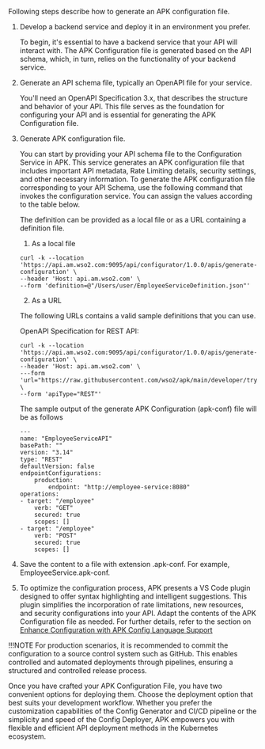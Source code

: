 Following steps describe how to generate an APK configuration file.

1. Develop a backend service and deploy it in an environment you prefer.
   
    To begin, it's essential to have a backend service that your API will interact with. The APK Configuration file is generated based on the API schema, which, in turn, relies on the functionality of your backend service. 

2. Generate an API schema file, typically an OpenAPI file for your service. 

    You'll need an OpenAPI Specification 3.x, that describes the structure and behavior of your API. This file serves as the foundation for configuring your API and is essential for generating the APK Configuration file.

3. Generate APK configuration file.
    
    You can start by providing your API schema file to the Configuration Service in  APK. This service generates an APK configuration file that includes important API metadata, Rate Limiting details, security settings, and other necessary information. To generate the APK configuration file corresponding to your API Schema, use the following command that invokes the configuration service. You can assign the values according to the table below.
    
    The definition can be provided as a local file or as a URL containing a definition file.

    1. As a local file
    ```
    curl -k --location 'https://api.am.wso2.com:9095/api/configurator/1.0.0/apis/generate-configuration' \
    --header 'Host: api.am.wso2.com' \
    --form 'definition=@"/Users/user/EmployeeServiceDefinition.json"'
    ```

    2. As a URL

    The following URLs contains a valid sample definitions that you can use.

    OpenAPI Specification for REST API:
    ```
    curl -k --location 'https://api.am.wso2.com:9095/api/configurator/1.0.0/apis/generate-configuration' \
    --header 'Host: api.am.wso2.com' \
    ---form 'url="https://raw.githubusercontent.com/wso2/apk/main/developer/tryout/samples/definitions/EmployeeServiceDefinition.json"' \
    --form 'apiType="REST"'
    ```
    
    The sample output of the generate APK Configuration (apk-conf) file will be as follows
    
    ```
    ---
    name: "EmployeeServiceAPI"
    basePath: ""
    version: "3.14"
    type: "REST"
    defaultVersion: false
    endpointConfigurations:
        production:
            endpoint: "http://employee-service:8080"
    operations:
    - target: "/employee"
        verb: "GET"
        secured: true
        scopes: []
    - target: "/employee"
        verb: "POST"
        secured: true
        scopes: []
    ```

4. Save the content to a file with extension .apk-conf. For example, EmployeeService.apk-conf.
5. To optimize the configuration process, APK presents a VS Code plugin designed to offer syntax highlighting and intelligent suggestions. This plugin simplifies the incorporation of rate limitations, new resources, and security configurations into your API. Adapt the contents of the APK Configuration file as needed. For further details, refer to the section on [Enhance Configuration with APK Config Language Support](./apk-conf-lang-support.md)


!!!NOTE
    For production scenarios, it is recommended to commit the configuration to a source control system such as GitHub. This enables controlled and automated deployments through pipelines, ensuring a structured and controlled release process.

Once you have crafted your APK Configuration File, you have two convenient options for deploying them. Choose the deployment option that best suits your development workflow. Whether you prefer the customization capabilities of the Config Generator and CI/CD pipeline or the simplicity and speed of the Config Deployer, APK empowers you with flexible and efficient API deployment methods in the Kubernetes ecosystem.
